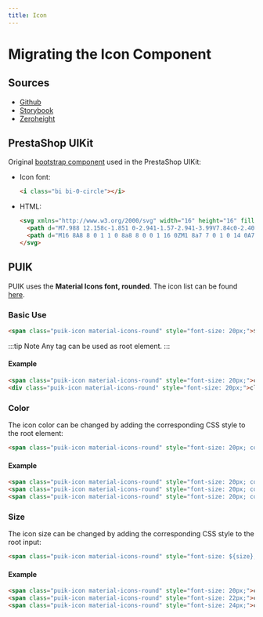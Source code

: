 ```yaml
---
title: Icon
---
```


# Migrating the Icon Component

## Sources

- [Github](https://github.com/PrestaShopCorp/puik/tree/main/packages/components/icon)
- [Storybook](https://uikit.prestashop.com/?path=/story/components-icon--default)
- [Zeroheight](https://zeroheight.com/47c0ab1be/p/309a51-icons)

## PrestaShop UIKit

Original [bootstrap component](https://icons.getbootstrap.com/) used in the PrestaShop UIKit:

- Icon font:
  ```html
  <i class="bi bi-0-circle"></i>
  ```

- HTML:
  ```html
  <svg xmlns="http://www.w3.org/2000/svg" width="16" height="16" fill="currentColor" class="bi bi-0-circle" viewBox="0 0 16 16">
    <path d="M7.988 12.158c-1.851 0-2.941-1.57-2.941-3.99V7.84c0-2.408 1.101-3.996 2.965-3.996 1.857 0 2.935 1.57 2.935 3.996v.328c0 2.408-1.101 3.99-2.959 3.99ZM8 4.951c-1.008 0-1. 629 1.09-1.629 2.895v.31c0 1.81.627 2.895 1.629 2.895s1.623-1.09 1.623-2.895v-.31c0-1.8-.621-2.895-1.623-2.895Z" />
    <path d="M16 8A8 8 0 1 1 0 8a8 8 0 0 1 16 0ZM1 8a7 7 0 1 0 14 0A7 7 0 0 0 1 8Z" />
  </svg>
  ```

## PUIK

PUIK uses the **Material Icons font, rounded**. The icon list can be found [here](https://fonts.google.com/icons?icon.style=Rounded).

### Basic Use

```html
<span class="puik-icon material-icons-round" style="font-size: 20px;">${icon_name}</span>
```

:::tip Note
Any tag can be used as root element.
:::

#### Example

```html
<span class="puik-icon material-icons-round" style="font-size: 20px;">check</span>
<div class="puik-icon material-icons-round" style="font-size: 20px;">close</div>
```

### Color

The icon color can be changed by adding the corresponding CSS style to the root element:

```html
<span class="puik-icon material-icons-round" style="font-size: 20px; color: ${color};">check</span>
```

#### Example

```html
<span class="puik-icon material-icons-round" style="font-size: 20px; color: green;">check</span>
<span class="puik-icon material-icons-round" style="font-size: 20px; color: rgb(90, 100, 255);">check</span>
<span class="puik-icon material-icons-round" style="font-size: 20px; color: #1D1B1B;">check</span>
```

### Size

The icon size can be changed by adding the corresponding CSS style to the root input:

```html
<span class="puik-icon material-icons-round" style="font-size: ${size};">check</span>
```

#### Example

```html
<span class="puik-icon material-icons-round" style="font-size: 20px;">check</span>
<span class="puik-icon material-icons-round" style="font-size: 22px;">check</span>
<span class="puik-icon material-icons-round" style="font-size: 24px;">check</span>
```
